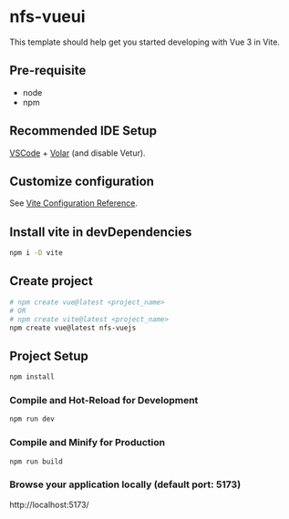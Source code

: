 # nfs-vueui

This template should help get you started developing with Vue 3 in Vite.

## Pre-requisite

- node
- npm

## Recommended IDE Setup

[VSCode](https://code.visualstudio.com/) + [Volar](https://marketplace.visualstudio.com/items?itemName=Vue.volar) (and disable Vetur).

## Customize configuration

See [Vite Configuration Reference](https://vite.dev/config/).

## Install vite in devDependencies

```sh
npm i -D vite
```

## Create project

```sh
# npm create vue@latest <project_name>
# OR
# npm create vite@latest <project_name>
npm create vue@latest nfs-vuejs
```

## Project Setup

```sh
npm install
```

### Compile and Hot-Reload for Development

```sh
npm run dev
```

### Compile and Minify for Production

```sh
npm run build
```

### Browse your application locally (default port: 5173)

http://localhost:5173/